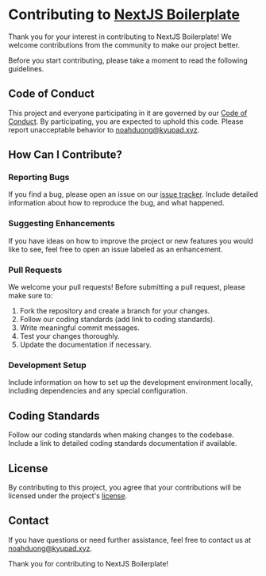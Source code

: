 # Contributing to [NextJS Boilerplate](https://github.com/truongdn-it/nextjs-boilerplate)

Thank you for your interest in contributing to NextJS Boilerplate! We welcome contributions from the community to make our project better.

Before you start contributing, please take a moment to read the following guidelines.

## Code of Conduct

This project and everyone participating in it are governed by our [Code of Conduct](CODE_OF_CONDUCT.md). By participating, you are expected to uphold this code. Please report unacceptable behavior to noahduong@kyupad.xyz.

## How Can I Contribute?

### Reporting Bugs

If you find a bug, please open an issue on our [issue tracker](https://github.com/truongdn-it/nextjs-boilerplate/issues). Include detailed information about how to reproduce the bug, and what happened.

### Suggesting Enhancements

If you have ideas on how to improve the project or new features you would like to see, feel free to open an issue labeled as an enhancement.

### Pull Requests

We welcome your pull requests! Before submitting a pull request, please make sure to:

1. Fork the repository and create a branch for your changes.
2. Follow our coding standards (add link to coding standards).
3. Write meaningful commit messages.
4. Test your changes thoroughly.
5. Update the documentation if necessary.

### Development Setup

Include information on how to set up the development environment locally, including dependencies and any special configuration.

## Coding Standards

Follow our coding standards when making changes to the codebase. Include a link to detailed coding standards documentation if available.

## License

By contributing to this project, you agree that your contributions will be licensed under the project's [license](https://github.com/truongdn-it/nextjs-boilerplate/blob/main/LICENSE).

## Contact

If you have questions or need further assistance, feel free to contact us at noahduong@kyupad.xyz.

Thank you for contributing to NextJS Boilerplate!
